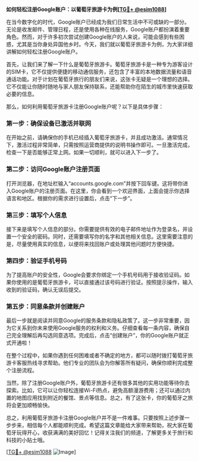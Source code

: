 **如何轻松注册Google账户：以葡萄牙旅游卡为例[[TG💪+ @esim1088](https://t.me/s/esim1088)]**

在当今数字化的时代，Google账户已经成为我们日常生活中不可或缺的一部分。无论是收发邮件、管理日程，还是使用各种在线服务，Google账户都扮演着重要角色。然而，对于许多初次尝试创建Google账户的人来说，可能会感到有些困惑，尤其是当你身处异国他乡时。今天，我们就以葡萄牙旅游卡为例，为大家详细讲解如何轻松注册Google账户。

首先，让我们来了解一下什么是葡萄牙旅游卡。葡萄牙旅游卡是一种专为游客设计的SIM卡，它不仅提供便捷的移动通信服务，还包含了丰富的本地数据流量和语音通话功能。对于计划在葡萄牙旅行的朋友们来说，这张卡无疑是一个理想的选择。它不仅能让你随时随地与家人朋友保持联系，还能帮助你在陌生的城市里快速获取必要的信息。

那么，如何利用葡萄牙旅游卡注册Google账户呢？以下是具体步骤：

### 第一步：确保设备已激活并联网

在开始之前，请确保你的手机已经插入葡萄牙旅游卡，并且成功激活。通常情况下，激活过程非常简单，只需按照运营商提供的说明书操作即可。一旦激活完成，检查一下是否能够正常上网。如果一切顺利，就可以进入下一步了。

### 第二步：访问Google账户注册页面

打开浏览器，在地址栏输入“accounts.google.com”并按下回车键。这将带你进入Google账户的注册页面。在这里，你会看到一个欢迎界面，上面会提示你选择语言和地区。根据你的需求进行设置后，点击“下一步”。

### 第三步：填写个人信息

接下来是填写个人信息的部分。你需要提供有效的电子邮件地址作为登录名，并设置一个安全的密码。同时，还需要填写你的名字和其他相关信息。这里需要注意的是，尽量使用真实的信息，以便将来找回账户或处理其他问题时方便快捷。

### 第四步：验证手机号码

为了提高账户的安全性，Google会要求你绑定一个手机号码用于接收验证码。如果你使用的是葡萄牙旅游卡，可以直接通过该号码进行验证。按照提示操作，输入收到的验证码，确认无误后提交。

### 第五步：同意条款并创建账户

最后一步就是阅读并同意Google的服务条款和隐私政策了。这一步非常重要，因为它关系到你未来使用Google服务的权利和义务。仔细查看每一条内容，确保自己完全理解后再勾选同意选项。完成后，点击“创建账户”，你的Google账户就正式开通啦！

在整个过程中，如果你遇到任何困难或者不确定的地方，都可以随时拨打葡萄牙旅游卡客服热线寻求帮助。他们专业的团队会为你解答所有疑问，确保你顺利完成整个注册流程。

当然，除了注册Google账户外，葡萄牙旅游卡还有很多其他的实用功能等待你去探索。比如，它可以让你轻松连接Wi-Fi热点，避免高额漫游费用；还可以通过内置的地图应用找到附近的餐馆、景点等信息。总之，有了这张卡，你的葡萄牙之旅将会更加顺畅愉快。

总之，利用葡萄牙旅游卡注册Google账户并不是一件难事。只要按照上述步骤一步步来，相信每个人都能顺利完成。希望这篇文章能给大家带来帮助，祝大家在葡萄牙玩得开心，收获满满的美好回忆！记得关注我们的频道，了解更多关于旅行和科技的小贴士哦。

[[TG💪+ @esim1088](https://t.me/s/esim1088) ![Image](https://i.postimg.cc/4NQfJmqS/Snipaste-2025-05-13-00-14-12.png)]